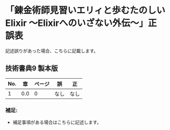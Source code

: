 # 「錬金術師見習いエリィと歩むたのしいElixir 〜Elixirへのいざない外伝〜」正誤表

記述誤りがあった場合、こちらに記載します。

## 技術書典9 製本版

| No. | 章 | ページ | 誤 | 正 |
| - | - | - |-|-|
|1|0.0|0|なし|なし|


### 補足:

* 補足事項がある場合はこちらに記述します。
